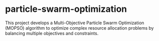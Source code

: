 # particle-swarm-optimization
This project develops a Multi-Objective Particle Swarm Optimization (MOPSO) algorithm to optimize complex resource allocation problems by balancing multiple objectives and constraints.
